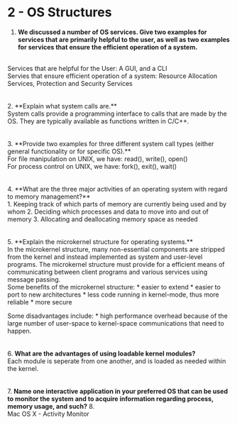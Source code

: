 # 2 - OS Structures

1. **We discussed a number of OS services. Give two examples for services that are primarily helpful to the user, as well as two examples for services that ensure the efficient operation of a system.**
<br>
Services that are helpful for the User: A GUI, and a CLI
<br>
Servies that ensure efficient operation of a system: Resource Allocation Services, Protection and Security Services
<br>
<br>
<br>
2. **Explain what system calls are.**
<br>System calls provide a programming interface to calls that are made by the OS. They are typically available as functions written in C/C++.
<br>
<br>
<br>
3. **Provide two examples for three different system call types (either general functionality or for specific OS).**
<br>
For file manipulation on UNIX, we have: read(), write(), open()
<br>
For process control on UNIX, we have: fork(), exit(), wait()
<br>
<br>
<br>
4. **What are the three major activities of an operating system with regard to memory management?**
<br>
  1. Keeping track of which parts of memory are currently being used and by whom
  2. Deciding which processes and data to move into and out of memory
  3. Allocating and deallocating memory space as needed
<br>
<br>
<br>
5. **Explain the microkernel structure for operating systems.**<br>
In the microkernel structure, many non-essential components are stripped from the kernel and instead implemented as 
system and user-level programs. The microkernel structure must provide for a efficient means of communicating between 
client programs and various services using message passing.<br>
Some benefits of the microkernel structure:
  * easier to extend
  * easier to port to new architectures
  * less code running in kernel-mode, thus more reliable
  * more secure
  
  Some disadvantages include:
    * high performance overhead because of the large number of user-space to kernel-space communications that need to happen.
<br>
<br>
<br>
6. **What are the advantages of using loadable kernel modules?**
<br>
Each module is seperate from one another, and is loaded as needed within the kernel.
<br>
<br>
<br>
7. **Name one interactive application in your preferred OS that can be used to monitor the system and to acquire information regarding process, memory usage, and such?**
8. <br>
Mac OS X - Activity Monitor
